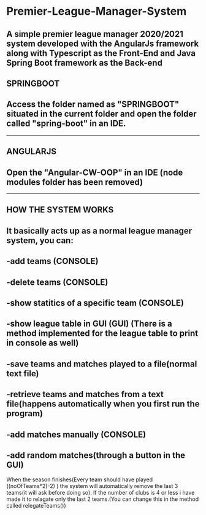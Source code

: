 # Premier-League-Manager-System
A simple premier league manager 2020/2021 system developed with the AngularJs framework along with Typescript as the Front-End and Java Spring Boot framework as the Back-end
-------------------------------------------------------------------------
SPRINGBOOT
-------------------------------------------------------------------------
Access the folder named as "SPRINGBOOT" situated in the current folder
and open the folder called "spring-boot" in an IDE.
-------------------------------------------------------------------------
-------------------------------------------------------------------------
ANGULARJS
-------------------------------------------------------------------------
Open the "Angular-CW-OOP" in an IDE (node modules folder has been removed)
-------------------------------------------------------------------------
-------------------------------------------------------------------------
HOW THE SYSTEM WORKS
-------------------------------------------------------------------------
It basically acts up as a normal league manager system, you can:
----------------------
-add teams (CONSOLE)
----------------------
-delete teams (CONSOLE)
----------------------
-show statitics of a specific team (CONSOLE)
----------------------
-show league table in GUI (GUI) (There is a method implemented for the league table to print in console as well) 
----------------------
-save teams and matches played to a file(normal text file) 
----------------------
-retrieve teams and matches from a text file(happens automatically when you first run the program) 
----------------------
-add matches manually (CONSOLE)
----------------------
-add random matches(through a button in the GUI)
----------------------

When the season finishes(Every team should have played ((noOfTeams*2)-2) ) the system will automatically remove the last 3 teams(it will ask before doing so).
If the number of clubs is 4 or less i have made it to relagate only the last 2 teams.(You can change this in the method called relegateTeams())
